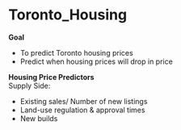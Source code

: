 # Toronto_Housing

**Goal** <br>
- To predict Toronto housing prices
- Predict when housing prices will drop in price

**Housing Price Predictors** <br>
Supply Side:
- Existing sales/ Number of new listings
- Land-use regulation & approval times
- New builds
